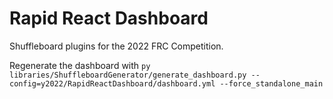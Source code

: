 # Rapid React Dashboard
Shuffleboard plugins for the 2022 FRC Competition.

Regenerate the dashboard with 
`py  libraries/ShuffleboardGenerator/generate_dashboard.py --config=y2022/RapidReactDashboard/dashboard.yml --force_standalone_main`